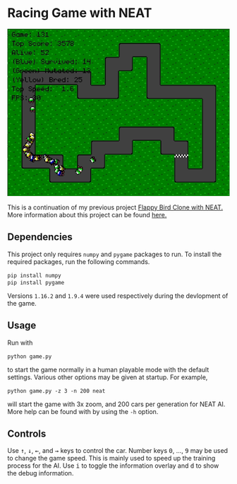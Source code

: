 # Racing Game with NEAT

![Game Screen](./docs/img/racing_game_ai_peek.gif)

This is a continuation of my previous project
[Flappy Bird Clone with NEAT.](https://github.com/greymistcube/flappy_bird_ai)
More information about this project can be found
[here.](https://greymistcube.github.io/racing_game_ai/)

## Dependencies

This project only requires `numpy` and `pygame` packages to run.
To install the required packages, run the following commands.
```
pip install numpy
pip install pygame
```
Versions `1.16.2` and `1.9.4` were used respectively during the devlopment
of the game.

## Usage

Run with
```
python game.py
```
to start the game normally in a human playable mode with the default settings.
Various other options may be given at startup. For example,
```
python game.py -z 3 -n 200 neat
```
will start the game with 3x zoom, and 200 cars per generation for NEAT AI.
More help can be found with by using the `-h` option.

## Controls
Use <kbd>&uarr;</kbd>, <kbd>&darr;</kbd>, <kbd>&larr;</kbd>, and <kbd>&rarr;</kbd>
keys to control the car. Number keys <kbd>0</kbd>, ..., <kbd>9</kbd>
may be used to change the game speed. This is mainly used to speed up
the training process for the AI.
Use <kbd>i</kbd> to toggle the information overlay and <kbd>d</kbd>
to show the debug information.
